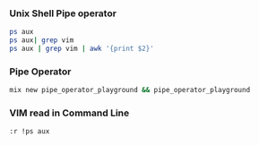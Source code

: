 ### Unix Shell Pipe operator

```sh
ps aux
ps aux| grep vim
ps aux | grep vim | awk '{print $2}'
```
### Pipe Operator

```sh
mix new pipe_operator_playground && pipe_operator_playground
```
### VIM read in Command Line

```sh
:r !ps aux
```
